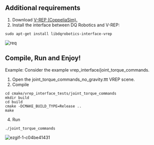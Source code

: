 ## Additional requirements

1. Download [V-REP (CoppeliaSim).](https://www.coppeliarobotics.com/)
2. Install the interface between DQ Robotics and V-REP:

```shell
sudo apt-get install libdqrobotics-interface-vrep
```

![req](https://user-images.githubusercontent.com/23158313/158897518-a61bf680-9836-4aa8-9f66-95c05fd35f90.gif)

## Compile, Run and Enjoy!

Example: Consider the example vrep_interface/joint_torque_commands.
1. Open the joint_torque_commands_no_gravity.ttt VREP scene. 
2. Compile
 
```shell
cd cmake/vrep_interface_tests/joint_torque_commands
mkdir build
cd build
cmake -DCMAKE_BUILD_TYPE=Release ..
make
```

4. Run
 
```shell
./joint_torque_commands 
```


![ezgif-1-c04be41431](https://user-images.githubusercontent.com/23158313/158247464-945cb68b-d1ef-4d57-a6f9-601d92f91aaf.gif)

